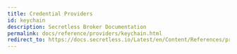 ```yaml
---
title: Credential Providers
id: keychain
description: Secretless Broker Documentation
permalink: docs/reference/providers/keychain.html
redirect_to: https://docs.secretless.io/Latest/en/Content/References/providers/keychain.htm
---
```

